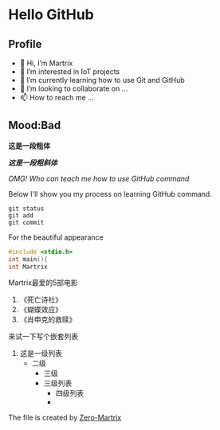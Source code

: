 # Hello GitHub
## Profile
- 👋 Hi, I’m Martrix
- 👀 I’m interested in IoT projects
- 🌱 I’m currently learning how to use Git and GitHub
- 💞️ I’m looking to collaborate on ...
- 📫 How to reach me ...

## Mood:Bad
**这是一段粗体**

***这是一段粗斜体***

*OMG! Who can teach me how to use GitHub command*

Below I'll show you my process on learning GitHub command.

```
git status
git add
git commit
```

For the beautiful appearance

```C++
#include <stdio.h>
int main(){
int Martrix
```

Martrix最爱的5部电影
1. 《死亡诗社》
2. 《蝴蝶效应》
3. 《肖申克的救赎》


来试一下写个嵌套列表
1. 这是一级列表
   - 二级
     - 三级
     - 三级列表
       - 四级列表
       -     

The file is created by [Zero-Martrix](https://github.com/ZXD990129)

<!---
ZXD990129/ZXD990129 is a ✨ special ✨ repository because its `README.md` (this file) appears on your GitHub profile.
You can click the Preview link to take a look at your changes.
--->
